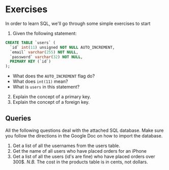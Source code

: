 # Exercises 

In order to learn SQL, we'll go through some simple exercises to start

1. Given the following statement:

  ``` sql
  CREATE TABLE `users` (
    `id` int(11) unsigned NOT NULL AUTO_INCREMENT,
    `email` varchar(255) NOT NULL,
    `password` varchar(32) NOT NULL,
    PRIMARY KEY (`id`)
  );
  ```
  * What does the `AUTO_INCREMENT` flag do?
  * What does `int(11)` mean?
  * What is `users` in this statement?
2. Explain the concept of a primary key.
3. Explain the concept of a foreign key.

## Queries

All the following questions deal with the attached SQL database. Make sure you follow the directions in the Google Doc on how to import the database.

1. Get a list of all the usernames from the users table.
2. Get the name of all users who have placed orders for an iPhone
3. Get a list of all the users (id's are fine) who have placed orders over 300$. _N.B._ The cost in the products table is in cents, not dollars.